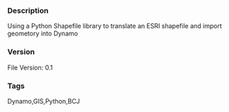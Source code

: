 ### Description
Using a Python Shapefile library to translate an ESRI shapefile and import geometory into Dynamo
### Version
File Version: 0.1
### Tags
Dynamo,GIS,Python,BCJ